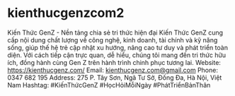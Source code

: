# kienthucgenzcom2
Kiến Thức GenZ - Nền tảng chia sẻ tri thức hiện đại
Kiến Thức GenZ cung cấp nội dung chất lượng về công nghệ, kinh doanh, tài chính và kỹ năng sống, giúp thế hệ trẻ cập nhật xu hướng, nâng cao tư duy và phát triển toàn diện. Với cách tiếp cận trực quan, dễ hiểu, chúng tôi mang đến tri thức hữu ích, đồng hành cùng Gen Z trên hành trình chinh phục tương lai.
Website:	https://kienthucgenz.com/ 
Email:	kienthucgenz.com@gmail.com 
Phone:	0347 682 195 
Address:	275 P. Tây Sơn, Ngã Tư Sở, Đống Đa, Hà Nội, Việt Nam 
Hashtag:	#KiếnThứcGenZ #HọcHỏiMỗiNgày #PhátTriểnBảnThân
